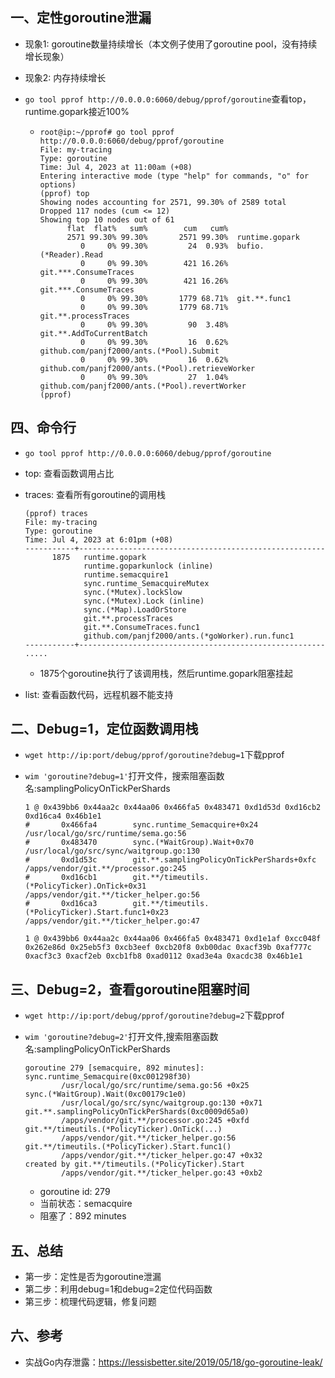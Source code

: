 ## 一、定性goroutine泄漏

- 现象1: goroutine数量持续增长（本文例子使用了goroutine pool，没有持续增长现象）

- 现象2: 内存持续增长

- `go tool pprof http://0.0.0.0:6060/debug/pprof/goroutine`查看top，runtime.gopark接近100%

  - ```
    root@ip:~/pprof# go tool pprof http://0.0.0.0:6060/debug/pprof/goroutine
    File: my-tracing
    Type: goroutine
    Time: Jul 4, 2023 at 11:00am (+08)
    Entering interactive mode (type "help" for commands, "o" for options)
    (pprof) top
    Showing nodes accounting for 2571, 99.30% of 2589 total
    Dropped 117 nodes (cum <= 12)
    Showing top 10 nodes out of 61
          flat  flat%   sum%        cum   cum%
          2571 99.30% 99.30%       2571 99.30%  runtime.gopark
             0     0% 99.30%         24  0.93%  bufio.(*Reader).Read
             0     0% 99.30%        421 16.26%  git.***.ConsumeTraces
             0     0% 99.30%        421 16.26%  git.***.ConsumeTraces
             0     0% 99.30%       1779 68.71%  git.**.func1
             0     0% 99.30%       1779 68.71%  git.**.processTraces
             0     0% 99.30%         90  3.48%  git.**.AddToCurrentBatch
             0     0% 99.30%         16  0.62%  github.com/panjf2000/ants.(*Pool).Submit
             0     0% 99.30%         16  0.62%  github.com/panjf2000/ants.(*Pool).retrieveWorker
             0     0% 99.30%         27  1.04%  github.com/panjf2000/ants.(*Pool).revertWorker
    (pprof)
    ```

## 四、命令行

- `go tool pprof http://0.0.0.0:6060/debug/pprof/goroutine`

- top: 查看函数调用占比

- traces: 查看所有goroutine的调用栈

  ```
  (pprof) traces
  File: my-tracing
  Type: goroutine
  Time: Jul 4, 2023 at 6:01pm (+08)
  -----------+-------------------------------------------------------
        1875   runtime.gopark
               runtime.goparkunlock (inline)
               runtime.semacquire1
               sync.runtime_SemacquireMutex
               sync.(*Mutex).lockSlow
               sync.(*Mutex).Lock (inline)
               sync.(*Map).LoadOrStore
               git.**.processTraces
               git.**.ConsumeTraces.func1
               github.com/panjf2000/ants.(*goWorker).run.func1
  -----------+-------------------------------------------------------
  .....
  ```

  - 1875个goroutine执行了该调用栈，然后runtime.gopark阻塞挂起

- list:  查看函数代码，远程机器不能支持

## 二、Debug=1，定位函数调用栈

- `wget http://ip:port/debug/pprof/goroutine?debug=1`下载pprof

- `wim 'goroutine?debug=1'`打开文件，搜索阻塞函数名:samplingPolicyOnTickPerShards

  ```
  1 @ 0x439bb6 0x44aa2c 0x44aa06 0x466fa5 0x483471 0xd1d53d 0xd16cb2 0xd16ca4 0x46b1e1
  #       0x466fa4        sync.runtime_Semacquire+0x24                                                                                                                    /usr/local/go/src/runtime/sema.go:56
  #       0x483470        sync.(*WaitGroup).Wait+0x70                                                                                                                     /usr/local/go/src/sync/waitgroup.go:130
  #       0xd1d53c        git.**.samplingPolicyOnTickPerShards+0xfc    /apps/vendor/git.**/processor.go:245
  #       0xd16cb1        git.**/timeutils.(*PolicyTicker).OnTick+0x31                              /apps/vendor/git.**/ticker_helper.go:56
  #       0xd16ca3        git.**/timeutils.(*PolicyTicker).Start.func1+0x23                         /apps/vendor/git.**/ticker_helper.go:47
  
  1 @ 0x439bb6 0x44aa2c 0x44aa06 0x466fa5 0x483471 0xd1e1af 0xcc048f 0x262e86d 0x25eb5f3 0xcb3eef 0xcb20f8 0xb00dac 0xacf39b 0xaf777c 0xacf3c3 0xacf2eb 0xcb1fb8 0xad0112 0xad3e4a 0xacdc38 0x46b1e1
  ```

  

## 三、Debug=2，查看goroutine阻塞时间

- `wget http://ip:port/debug/pprof/goroutine?debug=2`下载pprof

- `wim 'goroutine?debug=2'`打开文件,搜索阻塞函数名:samplingPolicyOnTickPerShards

  ```
  goroutine 279 [semacquire, 892 minutes]:
  sync.runtime_Semacquire(0xc001298f30)
          /usr/local/go/src/runtime/sema.go:56 +0x25
  sync.(*WaitGroup).Wait(0xc00179c1e0)
          /usr/local/go/src/sync/waitgroup.go:130 +0x71
  git.**.samplingPolicyOnTickPerShards(0xc0009d65a0)
          /apps/vendor/git.**/processor.go:245 +0xfd
  git.**/timeutils.(*PolicyTicker).OnTick(...)
          /apps/vendor/git.**/ticker_helper.go:56
  git.**/timeutils.(*PolicyTicker).Start.func1()
          /apps/vendor/git.**/ticker_helper.go:47 +0x32
  created by git.**/timeutils.(*PolicyTicker).Start
          /apps/vendor/git.**/ticker_helper.go:43 +0xb2
  ```

  - goroutine id: 279
  - 当前状态：semacquire
  - 阻塞了：892 minutes

##  五、总结

- 第一步：定性是否为goroutine泄漏
- 第二步：利用debug=1和debug=2定位代码函数
- 第三步：梳理代码逻辑，修复问题

## 六、参考

- 实战Go内存泄露：https://lessisbetter.site/2019/05/18/go-goroutine-leak/





